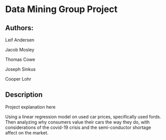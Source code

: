 # Data Mining Group Project

## Authors:

Leif Andersen 

Jacob Mosley

Thomas Cowe

Joseph Sinkus

Cooper Lohr
## Description

Project explanation here

Using a linear regression model on used car prices, specifically used fords. 
Then analyzing why consumers value their cars the way they do, with considerations 
of the covid-19 crisis and the semi-conductor shortage affect on the market.